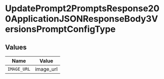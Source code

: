 # UpdatePrompt2PromptsResponse200ApplicationJSONResponseBody3VersionsPromptConfigType


## Values

| Name        | Value       |
| ----------- | ----------- |
| `IMAGE_URL` | image_url   |